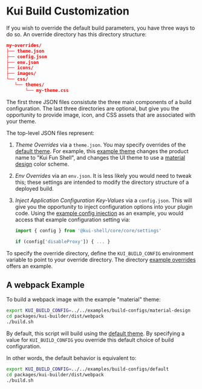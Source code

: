 # Kui Build Customization

If you wish to override the default build parameters, you have three
ways to do so. An override directory has this directory structure:

```json
my-overrides/
├── theme.json
├── config.json
├── env.json
├── icons/
├── images/
└── css/
   └── themes/
       └── my-theme.css
```

The first three JSON files consistute the three main components of a
build configuration.  The last three directories are optional, but
give you the opportunity to provide image, icon, and CSS assets that
are associated with your theme.

The top-level JSON files represent:

1. *Theme Overrides* via a `theme.json`. You may specify overrides of
   the [default
   theme](../../packages/kui-builder/defaults/themes/kui.json). For
   example, this [example
   theme](../../packages/kui-builder/examples/build-configs/material-design/theme.json)
   changes the product name to "Kui Fun Shell", and changes the UI
   theme to use a [material design](https://material.io/) color scheme.

2. *Env Overrides* via an `env.json`. It is less likely you would need
   to tweak this; these settings are intended to modify the directory
   structure of a deployed build.

3. *Inject Application Configuration Key-Values* via a `config.json`.
   This will give you the opportunity to inject
   configuration options into your plugin code. Using the
   [example config injection](../../packages/kui-builder/examples/build-configs/material-design/config.json) as an example,
   you would access that example configuration setting via:
   ```typescript
   import { config } from '@kui-shell/core/core/settings'

   if (config['disableProxy']) { ... }
   ```

To specify the override directory, define the `KUI_BUILD_CONFIG`
environment variable to point to your override directory. The
directory [example
overrides](../../packages/kui-builder/examples/build-configs/material-design)
offers an example.

## A webpack Example

To build a webpack image with the example "material" theme:

```bash
export KUI_BUILD_CONFIG=../../examples/build-configs/material-design
cd packages/kui-builder/dist/webpack
./build.sh
```

By default, this script will build using the [default
theme](../../packages/kui-builder/examples/build-configs/default/). By
specifying a value for `KUI_BUILD_CONFIG` you override this default
choice of build configuration.

In other words, the default behavior is equivalent to:

```bash
export KUI_BUILD_CONFIG=../../examples/build-configs/default
cd packages/kui-builder/dist/webpack
./build.sh
```
